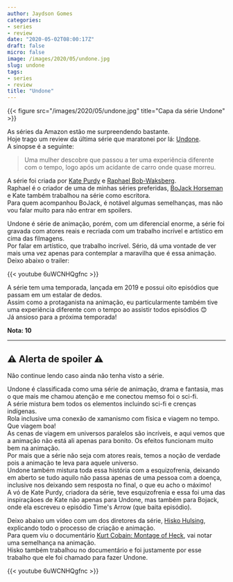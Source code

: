 ```yaml
---
author: Jaydson Gomes
categories:
- series
- review
date: "2020-05-02T08:00:17Z"
draft: false
micro: false
image: /images/2020/05/undone.jpg
slug: undone
tags:
- series
- review
title: "Undone"
---  
```


{{< figure src="/images/2020/05/undone.jpg" title="Capa da série Undone" >}}


As séries da Amazon estão me surpreendendo bastante.  
Hoje trago um review da última série que maratonei por lá: [Undone](https://www.imdb.com/title/tt8101850/).  
A sinopse é a seguinte:  

> Uma mulher descobre que passou a ter uma experiência diferente com o tempo, logo após um acidante de carro onde quase morreu.  

A série foi criada por [Kate Purdy](https://en.wikipedia.org/wiki/Kate_Purdy) e [Raphael Bob-Waksberg](https://en.wikipedia.org/wiki/Raphael_Bob-Waksberg).  
Raphael é o criador de uma de minhas séries preferidas, [BoJack Horseman](https://www.imdb.com/title/tt3398228/) e Kate também trabalhou na série como escritora.  
Para quem acompanhou BoJack, é notável algumas semelhanças, mas não vou falar muito para não entrar em spoilers.  

Undone é série de animação, porém, com um diferencial enorme, a série foi gravada com atores reais e recriada com um trabalho incrível e artístico em cima das filmagens.  
Por falar em artístico, que trabalho incrível. Sério, dá uma vontade de ver mais uma vez apenas para contemplar a maravilha que é essa animação.  
Deixo abaixo o trailer:  

{{< youtube 6uWCNHQgfnc >}}

A série tem uma temporada, lançada em 2019 e possui oito episódios que passam em um estalar de dedos.  
Assim como a protaganista na animação, eu particularmente também tive uma experiência diferente com o tempo ao assistir todos episódios 😊  
Já ansioso para a próxima temporada!  

__Nota: 10__

____

## ⚠️ Alerta de spoiler ⚠️
Não continue lendo caso ainda não tenha visto a série.  

Undone é classificada como uma série de animação, drama e fantasia, mas o que mais me chamou atenção e me conectou memso foi o sci-fi.  
A série mistura bem todos os elementos incluindo sci-fi e crenças indígenas.  
Rola inclusive uma conexão de xamanismo com física e viagem no tempo. Que viagem boa!  
As cenas de viagem em universos paralelos são incríveis, e aqui vemos que a animação não está ali apenas para bonito. Os efeitos funcionam muito bem na animação.  
Por mais que a série não seja com atores reais, temos a noção de verdade pois a animação te leva para aquele universo.  
Undone também mistura toda essa história com a esquizofrenia, deixando em aberto se tudo aquilo não passa apenas de uma pessoa com a doença, inclusive nos deixando sem resposta no final, o que eu acho o máximo!  
A vó de Kate Purdy, criadora da série, teve esquizofrenia e essa foi uma das inspiraçãoes de Kate não apenas para Undone, mas também para Bojack, onde ela escreveu o episódio Time's Arrow (que baita episódio).  

Deixo abaixo um vídeo com um dos diretores da série, [Hisko Hulsing](https://en.wikipedia.org/wiki/Hisko_Hulsing), explicando todo o processo de criação e animação.  
Para quem viu o documentário [Kurt Cobain: Montage of Heck](https://en.wikipedia.org/wiki/Kurt_Cobain:_Montage_of_Heck), vai notar uma semelhança na animação.  
Hisko também trabalhou no documentário e foi justamente por esse trabalho que ele foi chamado para fazer Undone.  

{{< youtube 6uWCNHQgfnc >}}